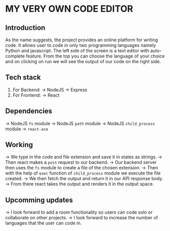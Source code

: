 # MY VERY OWN CODE EDITOR

## Introduction
As the name suggests, the project provides an online platform for writing code. It allows user to code in only two programming languages namely Python and javascript.
The left side of the screen is a text editor with auto-complete feature. From the top you can choose the language of your choice and on clicking on run we will see the output of our code on the right side.

## Tech stack
1. For Backend:
  -> NodeJS
  -> Express
2. For Frontend:
  -> React

## Dependencies
-> NodeJS `fs` module
-> NodeJS `path` module
-> NodeJS `child_process` module
-> `react-ace`

## Working
-> We type in the code and file extension and save it in states as strings.
-> Then react makes a `post` request to our backend.
-> Our backend server then uses the `fs` module to create a file of the chosen extension.
-> Then with the help of `exec` function of `child_process` module we execute the file created.
-> We then fetch the output and return it in our API response body.
-> From there react takes the output and renders it in the output space.

## Upcomming updates
-> I look forward to add a room functionality so users can code solo or collaborate on other projects.
-> I look forward to increase the number of languages that the user can code in.
